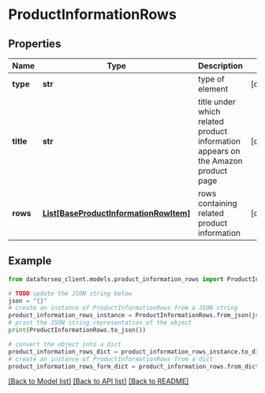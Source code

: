 # ProductInformationRows


## Properties

Name | Type | Description | Notes
------------ | ------------- | ------------- | -------------
**type** | **str** | type of element | [optional] 
**title** | **str** | title under which related product information appears on the Amazon product page | [optional] 
**rows** | [**List[BaseProductInformationRowItem]**](BaseProductInformationRowItem.md) | rows containing related product information | [optional] 

## Example

```python
from dataforseo_client.models.product_information_rows import ProductInformationRows

# TODO update the JSON string below
json = "{}"
# create an instance of ProductInformationRows from a JSON string
product_information_rows_instance = ProductInformationRows.from_json(json)
# print the JSON string representation of the object
print(ProductInformationRows.to_json())

# convert the object into a dict
product_information_rows_dict = product_information_rows_instance.to_dict()
# create an instance of ProductInformationRows from a dict
product_information_rows_form_dict = product_information_rows.from_dict(product_information_rows_dict)
```
[[Back to Model list]](../README.md#documentation-for-models) [[Back to API list]](../README.md#documentation-for-api-endpoints) [[Back to README]](../README.md)


